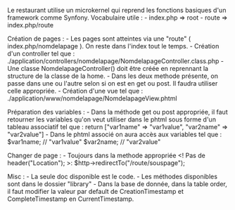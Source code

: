 Le restaurant utilise un microkernel qui reprend les fonctions basiques d'un framework comme Synfony.
Vocabulaire utile :
    - index.php => root 
    - route => index.php/route

Création de pages :
    - Les pages sont atteintes via une "route" ( index.php/nomdelapage ). On reste dans l'index tout le temps.
    - Création d'un controller tel que : 
        ./application/controllers/nomdelapage/NomdelapageController.class.php
    - Une classe NomdelapageController() doit être créée en reprennant la structure de la classe de la home. 
    - Dans les deux methode présente, on passe dans une ou l'autre selon si on est en get ou post. Il faudra utiliser celle appropriée.
    - Création d'une vue tel que : 
        ./application/www/nomdelapage/NomdelapageView.phtml

Préparation des variables :
    - Dans la méthode get ou post appropriée, il faut retourner les variables qu'on veut utiliser dans le phtml sous forme d'un tableau associatif tel que : 
        return ["var1name" => "var1value", "var2name" => "var2value"]
    - Dans le phtml associé on aura accès aux variables tel que :
        $var1name; // "var1value"
        $var2name; // "var2value"

Changer de page :
    - Toujours dans la methode appropriée <! Pas de header("Location"); >: 
        $http->redirectTo("/route/souspage");

Misc : 
    - La seule doc disponible est le code. 
    - Les méthodes disponibles sont dans le dossier "library"
    - Dans la base de donnée, dans la table order, il faut modifier la valeur par default de CreationTimestamp et CompleteTimestamp en CurrentTimestamp.
